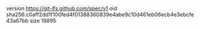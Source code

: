 version https://git-lfs.github.com/spec/v1
oid sha256:c0aff2dd1f100fed4f01388360839e4abe9c10d461eb06ecb4e3ebcfe43a67bb
size 19895
